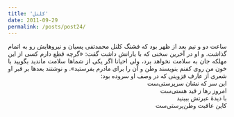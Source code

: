 ```yaml
---
title: 'کلنل'
date: 2011-09-29
permalink: /posts/post24/
---
```

<div align="justify" dir="rtl">

ساعت دو و نیم بعد از ظهر بود که فشنگ کلنل محمدتفی‌ پسیان و نیروهایش رو به اتمام گذاشت. و او در آخرین سخنی که با یارانش داشت گفت: «گرچه قطع دارم کسی از این مهلکه جان به سلامت نخواهد برد، ولی احیانا اگر یکی از شماها سلامت ماندید بگویید با خون من روی کفنم بنویسند وطن و آن را برای مادرم بفرستید». و نوشتند بعدها بر قبر او شعری از عارف قزوینی که در وصف او سروده بود:<br>
این سر که نشان سرپرستی‌ست<br>
امروز رها ز قید هستی‌ست<br>
با دیدهٔ عبرتش ببینید<br>
کاین عاقبت وطن‌پرستی‌ست<br>


</div>
